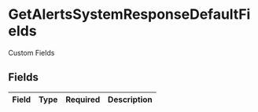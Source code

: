# GetAlertsSystemResponseDefaultFields

Custom Fields


## Fields

| Field       | Type        | Required    | Description |
| ----------- | ----------- | ----------- | ----------- |